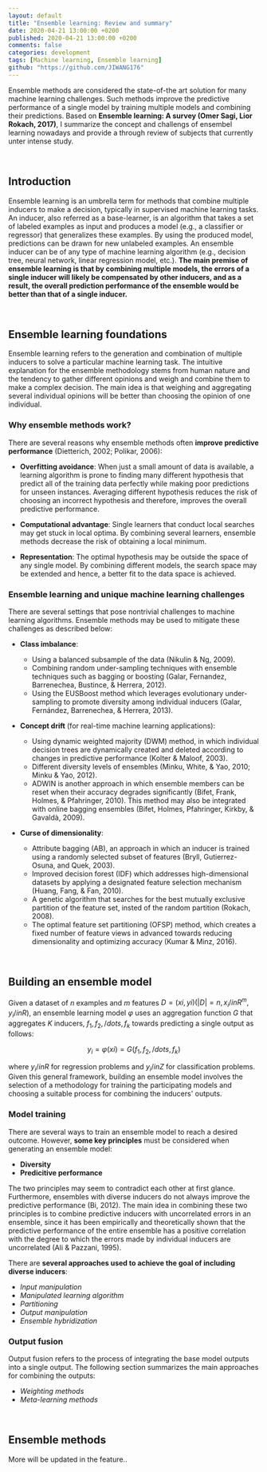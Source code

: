 ```yaml
---
layout: default
title: "Ensemble learning: Review and summary"
date: 2020-04-21 13:00:00 +0200
published: 2020-04-21 13:00:00 +0200
comments: false
categories: development
tags: [Machine learning, Ensemble learning]
github: "https://github.com/JIWANG176"
---
```

Ensemble methods are considered the state-of-the art solution for many machine learning challenges. Such methods improve the predictive performance of a single model by training multiple models and combining their predictions. Based on **Ensemble learning: A survey (Omer Sagi, Lior Rokach, 2017)**, I summarize the concept and challengs of ensembel learning nowadays and provide a through review of subjects that currently unter intense study.
<!--more-->

&nbsp;
## Introduction
Ensemble learning is an umbrella term for methods that combine multiple inducers to make a decision, typically in supervised machine learning tasks. An inducer, also referred as a base-learner, is an algorithm that takes a set of labeled examples as input and produces a model (e.g., a classifier or regressor) that generalizes these examples. By using the produced model, predictions can be drawn for new unlabeled examples. An ensemble inducer can be of any type of machine learning algorithm (e.g., decision tree, neural network, linear regression model, etc.). **The main premise of ensemble learning is that by combining multiple models, the errors of a single inducer will likely be compensated by other inducers, and as a result, the overall prediction performance of the ensemble would be better than that of a single inducer.**





&nbsp;
## Ensemble learning foundations
Ensemble learning refers to the generation and combination of multiple inducers to solve a particular machine learning task. The intuitive explanation for the ensemble methodology stems from human nature and the tendency to gather different opinions and weigh and combine them to make a complex decision. The main idea is that weighing and aggregating several individual opinions will be better than choosing the opinion of one individual. 

### Why ensemble methods work?
There are several reasons why ensemble methods often **improve predictive performance** (Dietterich, 2002; Polikar, 2006):

- **Overfitting avoidance**: When just a small amount of data is available, a learning algorithm is prone to finding many different hypothesis that predict all of the training data perfectly while making poor predictions for unseen instances. Averaging different hypothesis reduces the risk of choosing an incorrect hypothesis and therefore, improves the overall predictive performance.

- **Computational advantage**: Single learners that conduct local searches may get stuck in local optima. By combining several learners, ensemble methods decrease the risk of obtaining a local minimum.

- **Representation**: The optimal hypothesis may be outside the space of any single model. By combining different models, the search space may be extended and hence, a better fit to the data space is achieved.

### Ensemble learning and unique machine learning challenges
There are several settings that pose nontrivial challenges to machine learning algorithms. Ensemble methods may be used to mitigate these challenges as described below:
- **Class imbalance**:
    - Using a balanced subsample of the data (Nikulin & Ng, 2009).
    - Combining random under-sampling techniques with ensemble techniques such as bagging or boosting (Galar, Fernandez, Barrenechea, Bustince, & Herrera, 2012).
    - Using the EUSBoost method which leverages evolutionary under-sampling to promote diversity among individual inducers (Galar, Fernández, Barrenechea, & Herrera, 2013).

- **Concept drift** (for real-time machine learning applications):
    - Using dynamic weighted majority (DWM) method, in which individual decision trees are dynamically created and deleted according to changes in predictive performance (Kolter & Maloof, 2003).
    - Different diversity levels of ensembles (Minku, White, & Yao, 2010; Minku & Yao, 2012).
    - ADWIN is another approach in which ensemble members can be reset when their accuracy degrades significantly (Bifet, Frank, Holmes, & Pfahringer, 2010). This method may also be integrated with online bagging ensembles (Bifet, Holmes, Pfahringer, Kirkby, & Gavaldà, 2009).

- **Curse of dimensionality**:
    - Attribute bagging (AB), an approach in which an inducer is trained using a randomly selected subset of features (Bryll, Gutierrez-Osuna, and Quek, 2003).
    - Improved decision forest (IDF) which addresses high-dimensional datasets by applying a designated feature selection mechanism (Huang, Fang, & Fan, 2010).
    - A genetic algorithm that searches for the best mutually exclusive partition of the feature set, insted of the random partition (Rokach, 2008).
    - The optimal feature set partitioning (OFSP) method, which creates a fixed number of feature views in advanced towards reducing dimensionality and optimizing accuracy (Kumar & Minz, 2016).






&nbsp;
## Building an ensemble model
Given a dataset of $n$ examples and $m$ features $D = {(xi, yi)} (|D| = n, x_i/in R^m, y_i/in R)$, an ensemble learning model $φ$ uses an aggregation function $G$ that aggregates $K$ inducers, ${f_1, f_2, /dots, f_k}$ towards predicting a single output as follows:

$$y_i = φ(xi) = G(f_1, f_2, /dots, f_k)$$

where $y_i/in R$ for regression problems and $y_i/in Z$ for classification problems. Given this general framework, building an ensemble model involves the selection of a methodology for training the participating models and choosing a suitable process for combining the inducers' outputs.

### Model training
There are several ways to train an ensemble model to reach a desired outcome. However, **some key principles** must be considered when generating an ensemble model:
- **Diversity**
- **Predicitive performance**

The two principles may seem to contradict each other at first glance. Furthermore, ensembles with diverse inducers do not always improve the predictive performance (Bi, 2012). The main idea in combining these two principles is to combine predictive inducers with uncorrelated errors in an ensemble, since it has been empirically and theoretically shown that the predictive performance of the entire ensemble has a positive correlation with the degree to which the errors made by individual inducers are uncorrelated (Ali & Pazzani, 1995). 

There are **several approaches used to achieve the goal of including diverse inducers**:
- *Input manipulation*
- *Manipulated learning algorithm*
- *Partitioning*
- *Output manipulation*
- *Ensemble hybridization*

### Output fusion
Output fusion refers to the process of integrating the base model outputs into a single output. The following section summarizes the main approaches for combining the outputs:
- *Weighting methods*
- *Meta-learning methods*





&nbsp;
## Ensemble methods
More will be updated in the feature..


&nbsp;
